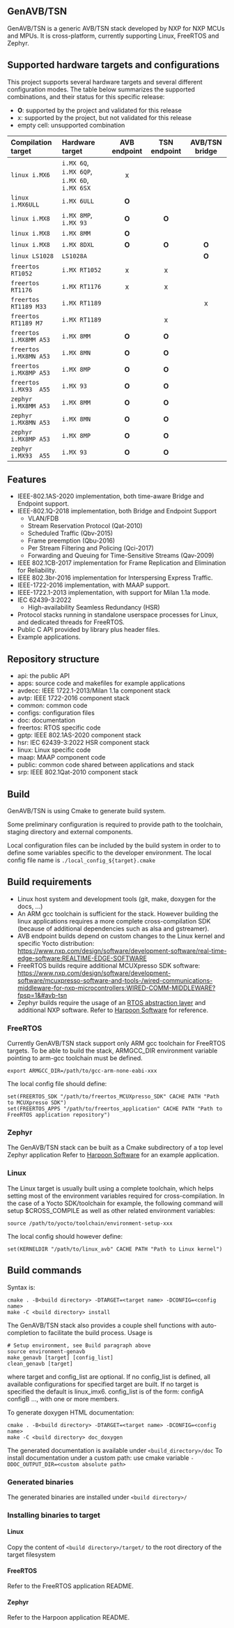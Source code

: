 GenAVB/TSN
----------
GenAVB/TSN is a generic AVB/TSN stack developed by NXP for NXP MCUs and MPUs.
It is cross-platform, currently supporting Linux, FreeRTOS and Zephyr.


Supported hardware targets and configurations
---------------------------------------------
This project supports several hardware targets and several different
configuration modes. The table below summarizes the supported combinations,
and their status for this specific release:
- **O**: supported by the project and validated for this release
- x: supported by the project, but not validated for this release
- empty cell: unsupported combination

| Compilation target     | Hardware target                                | AVB endpoint | TSN endpoint | AVB/TSN bridge |
| :--------------------- | :--------------------------------------------- | :----------: | :----------: | :------------: |
| `linux i.MX6`          | `i.MX 6Q`, `i.MX 6QP`, `i.MX 6D`, `i.MX 6SX`   |      x       |              |                |
| `linux i.MX6ULL`       | `i.MX 6ULL`                                    |    **O**     |              |                |
| `linux i.MX8`          | `i.MX 8MP`, `i.MX 93`                          |    **O**     |    **O**     |                |
| `linux i.MX8`          | `i.MX 8MM`                                     |    **O**     |              |                |
| `linux i.MX8`          | `i.MX 8DXL`                                    |    **O**     |    **O**     |      **O**     |
| `linux LS1028`         | `LS1028A`                                      |              |              |      **O**     |
| `freertos RT1052`      | `i.MX RT1052`                                  |      x       |      x       |                |
| `freertos RT1176`      | `i.MX RT1176`                                  |      x       |      x       |                |
| `freertos RT1189 M33`  | `i.MX RT1189`                                  |              |              |        x       |
| `freertos RT1189 M7 `  | `i.MX RT1189`                                  |              |      x       |                |
| `freertos i.MX8MM A53` | `i.MX 8MM`                                     |    **O**     |    **O**     |                |
| `freertos i.MX8MN A53` | `i.MX 8MN`                                     |    **O**     |    **O**     |                |
| `freertos i.MX8MP A53` | `i.MX 8MP`                                     |    **O**     |    **O**     |                |
| `freertos i.MX93  A55` | `i.MX 93`                                      |    **O**     |    **O**     |                |
| `zephyr i.MX8MM A53`   | `i.MX 8MM`                                     |    **O**     |    **O**     |                |
| `zephyr i.MX8MN A53`   | `i.MX 8MN`                                     |    **O**     |    **O**     |                |
| `zephyr i.MX8MP A53`   | `i.MX 8MP`                                     |    **O**     |    **O**     |                |
| `zephyr i.MX93  A55`   | `i.MX 93`                                      |    **O**     |    **O**     |                |

Features
--------
- IEEE-802.1AS-2020 implementation, both time-aware Bridge and Endpoint support.
- IEEE-802.1Q-2018 implementation, both Bridge and Endpoint Support
    - VLAN/FDB
    - Stream Reservation Protocol (Qat-2010)
    - Scheduled Traffic (Qbv-2015)
    - Frame preemption (Qbu-2016)
    - Per Stream Filtering and Policing (Qci-2017)
    - Forwarding and Queuing for Time-Sensitive Streams (Qav-2009)
- IEEE 802.1CB-2017 implementation for Frame Replication and Elimination for Reliability.
- IEEE 802.3br-2016 implementation for Interspersing Express Traffic.
- IEEE-1722-2016 implementation, with MAAP support.
- IEEE-1722.1-2013 implementation, with support for Milan 1.1a mode.
- IEC 62439-3:2022
    - High-availability Seamless Redundancy (HSR)
- Protocol stacks running in standalone userspace processes for Linux, and dedicated threads for FreeRTOS.
- Public C API provided by library plus header files.
- Example applications.


Repository structure
--------------------
- api:      the public API
- apps:     source code and makefiles for example applications
- avdecc:   IEEE 1722.1-2013/Milan 1.1a component stack
- avtp:     IEEE 1722-2016 component stack
- common:   common code
- configs:  configuration files
- doc:      documentation
- freertos: RTOS specific code
- gptp:     IEEE 802.1AS-2020 component stack
- hsr:      IEC 62439-3:2022 HSR component stack
- linux:    Linux specific code
- maap:     MAAP component code
- public:   common code shared between applications and stack
- srp:      IEEE 802.1Qat-2010 component stack


Build
-----
GenAVB/TSN is using Cmake to generate build system.

Some preliminary configuration is required to provide path to the toolchain,
staging directory and external components.

Local configuration files can be included by the build system in order to
to define some variables specific to the developer environment.
The local config file name is `./local_config_${target}.cmake`


Build requirements
------------------
- Linux host system and development tools (git, make, doxygen for the docs, ...)
- An ARM gcc toolchain is sufficient for the stack. However building the linux
applications requires a more complete cross-compilation SDK (because of
additional dependencies such as alsa and gstreamer).
- AVB endpoint builds depend on custom changes to the Linux kernel and specific Yocto distribution: https://www.nxp.com/design/software/development-software/real-time-edge-software:REALTIME-EDGE-SOFTWARE
- FreeRTOS builds require additional MCUXpresso SDK software: https://www.nxp.com/design/software/development-software/mcuxpresso-software-and-tools-/wired-communications-middleware-for-nxp-microcontrollers:WIRED-COMM-MIDDLEWARE?fpsp=1&#avb-tsn
- Zephyr builds require the usage of an [RTOS abstraction layer](https://github.com/NXP/rtos-abstraction-layer) and additional NXP software. Refer to [Harpoon Software](https://github.com/NXP/harpoon-apps) for reference.

### FreeRTOS
Currently GenAVB/TSN stack support only ARM gcc toolchain for FreeRTOS targets.
To be able to build the stack, ARMGCC_DIR environment variable pointing
to arm-gcc toolchain must be defined.
```
export ARMGCC_DIR=/path/to/gcc-arm-none-eabi-xxx
```

The local config file should define:
```
set(FREERTOS_SDK "/path/to/freertos_MCUXpresso_SDK" CACHE PATH "Path to MCUXpresso SDK")
set(FREERTOS_APPS "/path/to/freertos_application" CACHE PATH "Path to FreeRTOS application repository")
```

### Zephyr
The GenAVB/TSN stack can be built as a Cmake subdirectory of a top level Zephyr application
Refer to [Harpoon Software](https://github.com/NXP/harpoon-apps) for an example application.

### Linux
The Linux target is usually built using a complete toolchain, which helps
setting most of the environment variables required for cross-compilation.
In the case of a Yocto SDK/toolchain for example, the following command will
setup $CROSS_COMPILE as well as other related environment variables:

```
source /path/to/yocto/toolchain/environment-setup-xxx
```

The local config should however define:
```
set(KERNELDIR "/path/to/linux_avb" CACHE PATH "Path to Linux kernel")
```


Build commands
--------------
Syntax is:
```
cmake . -B<build directory> -DTARGET=<target name> -DCONFIG=<config name>
make -C <build directory> install
```

The GenAVB/TSN stack also provides a couple shell functions with auto-completion
to facilitate the build process.
Usage is
```
# Setup environment, see Build paragraph above
source environment-genavb
make_genavb [target] [config_list]
clean_genavb [target]
```
where target and config_list are optional. If no config_list is defined, all available
configurations for specified target are built. If no target is specified the default
is linux_imx6.
config_list is of the form: configA configB ..., with one or more members.

To generate doxygen HTML documentation:
```
cmake . -B<build directory> -DTARGET=<target name> -DCONFIG=<config name>
make -C <build directory> doc_doxygen
```

The generated documentation is available under `<build_directory>/doc`
To install documentation under a custom path: use cmake variable `-DDOC_OUTPUT_DIR=<custom absolute path>`

### Generated binaries
The generated binaries are installed under `<build directory>/`

### Installing binaries to target

#### Linux
Copy the content of `<build directory>/target/` to the root directory of the target filesystem

#### FreeRTOS
Refer to the FreeRTOS application README.

#### Zephyr
Refer to the Harpoon application README.

